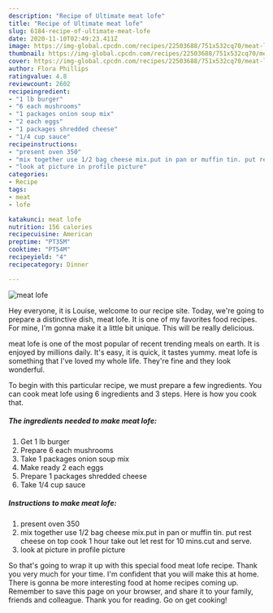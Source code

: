 ```yaml
---
description: "Recipe of Ultimate meat lofe"
title: "Recipe of Ultimate meat lofe"
slug: 6184-recipe-of-ultimate-meat-lofe
date: 2020-11-10T02:49:23.411Z
image: https://img-global.cpcdn.com/recipes/22503688/751x532cq70/meat-lofe-recipe-main-photo.jpg
thumbnail: https://img-global.cpcdn.com/recipes/22503688/751x532cq70/meat-lofe-recipe-main-photo.jpg
cover: https://img-global.cpcdn.com/recipes/22503688/751x532cq70/meat-lofe-recipe-main-photo.jpg
author: Flora Phillips
ratingvalue: 4.8
reviewcount: 2602
recipeingredient:
- "1 lb burger"
- "6 each mushrooms"
- "1 packages onion soup mix"
- "2 each eggs"
- "1 packages shredded cheese"
- "1/4 cup sauce"
recipeinstructions:
- "present oven 350"
- "mix together use 1/2 bag cheese mix.put in pan or muffin tin. put rest cheese on top cook 1 hour take out let rest for 10 mins.cut and serve."
- "look at picture in profile picture"
categories:
- Recipe
tags:
- meat
- lofe

katakunci: meat lofe 
nutrition: 156 calories
recipecuisine: American
preptime: "PT35M"
cooktime: "PT54M"
recipeyield: "4"
recipecategory: Dinner

---
```



![meat lofe](https://img-global.cpcdn.com/recipes/22503688/751x532cq70/meat-lofe-recipe-main-photo.jpg)

Hey everyone, it is Louise, welcome to our recipe site. Today, we're going to prepare a distinctive dish, meat lofe. It is one of my favorites food recipes. For mine, I'm gonna make it a little bit unique. This will be really delicious.



meat lofe is one of the most popular of recent trending meals on earth. It is enjoyed by millions daily. It's easy, it is quick, it tastes yummy. meat lofe is something that I've loved my whole life. They're fine and they look wonderful.


To begin with this particular recipe, we must prepare a few ingredients. You can cook meat lofe using 6 ingredients and 3 steps. Here is how you cook that.

<!--inarticleads1-->

##### The ingredients needed to make meat lofe:

1. Get 1 lb burger
1. Prepare 6 each mushrooms
1. Take 1 packages onion soup mix
1. Make ready 2 each eggs
1. Prepare 1 packages shredded cheese
1. Take 1/4 cup sauce




<!--inarticleads2-->

##### Instructions to make meat lofe:

1. present oven 350
1. mix together use 1/2 bag cheese mix.put in pan or muffin tin. put rest cheese on top cook 1 hour take out let rest for 10 mins.cut and serve.
1. look at picture in profile picture




So that's going to wrap it up with this special food meat lofe recipe. Thank you very much for your time. I'm confident that you will make this at home. There is gonna be more interesting food at home recipes coming up. Remember to save this page on your browser, and share it to your family, friends and colleague. Thank you for reading. Go on get cooking!
